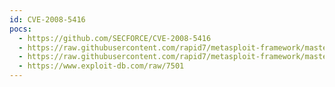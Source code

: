 ```yaml
---
id: CVE-2008-5416
pocs:
  - https://github.com/SECFORCE/CVE-2008-5416
  - https://raw.githubusercontent.com/rapid7/metasploit-framework/master/modules/exploits/windows/mssql/ms09_004_sp_replwritetovarbin.rb
  - https://raw.githubusercontent.com/rapid7/metasploit-framework/master/modules/exploits/windows/mssql/ms09_004_sp_replwritetovarbin_sqli.rb
  - https://www.exploit-db.com/raw/7501
---
```

